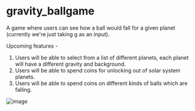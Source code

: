 # gravity_ballgame

A game where users can see how a ball would fall for a given planet (currently we're just taking g as an input).

Upcoming features -
1. Users will be able to select from a list of different planets, each planet will have a different gravity and background.
2. Users will be able to spend coins for unlocking out of solar system planets.
3. Users will be able to spend coins on different kinds of balls which are falling.

![image](https://github.com/amkarn258/gravity_ballgame/assets/55189266/9279641c-aafd-4f01-90e0-7a192b5bcaa9)
